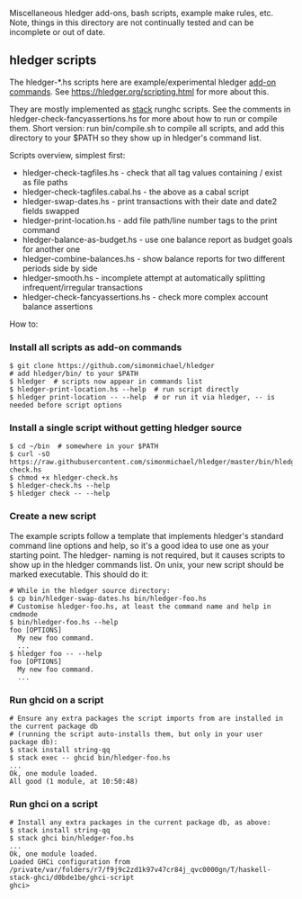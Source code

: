 Miscellaneous hledger add-ons, bash scripts, example make rules, etc. 
Note, things in this directory are not continually tested and can be
incomplete or out of date.

## hledger scripts

The hledger-*.hs scripts here are example/experimental hledger [add-on commands].
See <https://hledger.org/scripting.html> for more about this.

They are mostly implemented as [stack] runghc scripts. See the comments in
hledger-check-fancyassertions.hs for more about how to run or compile them.
Short version: run bin/compile.sh to compile all scripts, and add this directory
to your $PATH so they show up in hledger's command list.

Scripts overview, simplest first:

- hledger-check-tagfiles.hs         - check that all tag values containing / exist as file paths
- hledger-check-tagfiles.cabal.hs   - the above as a cabal script
- hledger-swap-dates.hs             - print transactions with their date and date2 fields swapped
- hledger-print-location.hs         - add file path/line number tags to the print command
- hledger-balance-as-budget.hs      - use one balance report as budget goals for another one
- hledger-combine-balances.hs       - show balance reports for two different periods side by side
- hledger-smooth.hs                 - incomplete attempt at automatically splitting infrequent/irregular transactions
- hledger-check-fancyassertions.hs  - check more complex account balance assertions


[add-on commands]: http://hledger.org/hledger.html#add-on-commands
[stack]: https://www.fpcomplete.com/haskell/get-started
[cabal]: https://www.haskell.org/cabal

How to:

### Install all scripts as add-on commands

    $ git clone https://github.com/simonmichael/hledger
    # add hledger/bin/ to your $PATH
    $ hledger  # scripts now appear in commands list
    $ hledger-print-location.hs --help  # run script directly
    $ hledger print-location -- --help  # or run it via hledger, -- is needed before script options

### Install a single script without getting hledger source

    $ cd ~/bin  # somewhere in your $PATH
    $ curl -sO https://raw.githubusercontent.com/simonmichael/hledger/master/bin/hledger-check.hs
    $ chmod +x hledger-check.hs
    $ hledger-check.hs --help
    $ hledger check -- --help

### Create a new script

The example scripts follow a template that implements hledger's
standard command line options and help, so it's a good idea to use one
as your starting point. The hledger- naming is not required, but it
causes scripts to show up in the hledger commands list. On unix,
your new script should be marked executable. This should do it:

    # While in the hledger source directory:
    $ cp bin/hledger-swap-dates.hs bin/hledger-foo.hs
    # Customise hledger-foo.hs, at least the command name and help in cmdmode
    $ bin/hledger-foo.hs --help
    foo [OPTIONS]
      My new foo command.
      ...
    $ hledger foo -- --help
    foo [OPTIONS]
      My new foo command.
      ...

### Run ghcid on a script

    # Ensure any extra packages the script imports from are installed in the current package db
    # (running the script auto-installs them, but only in your user package db):
    $ stack install string-qq
    $ stack exec -- ghcid bin/hledger-foo.hs 
    ...
    Ok, one module loaded.
    All good (1 module, at 10:50:48)


### Run ghci on a script

    # Install any extra packages in the current package db, as above:
    $ stack install string-qq
    $ stack ghci bin/hledger-foo.hs 
    ...
    Ok, one module loaded.
    Loaded GHCi configuration from /private/var/folders/r7/f9j9c2zd1k97v47cr84j_qvc0000gn/T/haskell-stack-ghci/d0bde1be/ghci-script
    ghci> 
